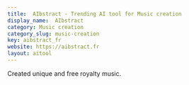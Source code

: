 ```yaml
---
title:  AIbstract - Trending AI tool for Music creation
display_name:  AIbstract
category: Music creation
category_slug: music-creation
key: aibstract_fr
website: https://aibstract.fr
layout: aitool
---
```


Created unique and free royalty music.
